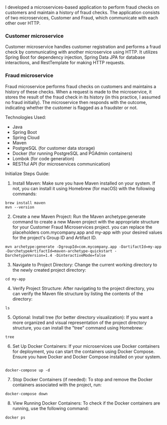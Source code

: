 I developed a microservices-based application to perform fraud checks on customers and maintain a history of fraud checks. 
The application consists of two microservices, Customer and Fraud, which communicate with each other over HTTP. 

### Customer microservice
Customer microservice handles customer registration and performs a fraud check by communicating with another microservice using HTTP. 
It utilizes Spring Boot for dependency injection, Spring Data JPA for database interactions, and RestTemplate for making HTTP requests.

### Fraud microservice
Fraud microservice performs fraud checks on customers and maintains a history of these checks. 
When a request is made to the microservice, it stores the result of the fraud check in its history (in this practice, I assumed no fraud initially). 
The microservice then responds with the outcome, indicating whether the customer is flagged as a fraudster or not.


Technologies Used:
* Java
* Spring Boot
* Spring Cloud
* Maven
* PostgreSQL (for customer data storage)
* Docker (for running PostgreSQL and PGAdmin containers)
* Lombok (for code generation)
* RESTful API (for microservices communication)

Initialize Steps Guide:

1. Install Maven:
Make sure you have Maven installed on your system. If not, you can install it using Homebrew (for macOS) with the following commands:
```
brew install maven
mvn --version

```

2. Create a new Maven Project:
Run the Maven archetype:generate command to create a new Maven project with the appropriate structure for your Customer Fraud Microservices project.
you can replace the placeholders com.mycompany.app and my-app with your desired values for the project's Group ID and Artifact ID.
```
mvn archetype:generate -DgroupId=com.mycompany.app -DartifactId=my-app -DarchetypeArtifactId=maven-archetype-quickstart -DarchetypeVersion=1.4 -DinteractiveMode=false

```

3. Navigate to Project Directory:
Change the current working directory to the newly created project directory:
```
cd my-app

```

4. Verify Project Structure:
After navigating to the project directory, you can verify the Maven file structure by listing the contents of the directory:
```
ls

```

5. Optional: Install tree (for better directory visualization):
If you want a more organized and visual representation of the project directory structure, you can install the "tree" command using Homebrew:
```
tree

```

6. Set Up Docker Containers:
If your microservices use Docker containers for deployment, you can start the containers using Docker Compose. Ensure you have Docker and Docker Compose installed on your system.
```

docker-compose up -d

```

7. Stop Docker Containers (if needed):
To stop and remove the Docker containers associated with the project, run:
```
docker-compose down

```

8. View Running Docker Containers:
To check if the Docker containers are running, use the following command:
```
docker ps

```






